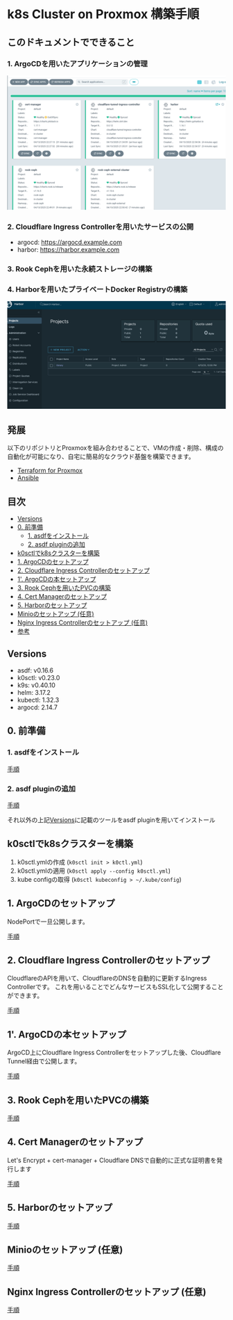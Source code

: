 # k8s Cluster on Proxmox 構築手順

## このドキュメントでできること

### 1. ArgoCDを用いたアプリケーションの管理

![alt text](imgs/argocd.png "ArgoCD")

### 2. Cloudflare Ingress Controllerを用いたサービスの公開

- argocd: https://argocd.example.com
- harbor: https://harbor.example.com

### 3. Rook Cephを用いた永続ストレージの構築


### 4. Harborを用いたプライベートDocker Registryの構築

![alt text](imgs/harbor.png "Rook Ceph")

## 発展

以下のリポジトリとProxmoxを組み合わせることで、VMの作成・削除、構成の自動化が可能になり、自宅に簡易的なクラウド基盤を構築できます。

- [Terraform for Proxmox](https://github.com/AobaIwaki123/Proxmox-Terraform)
- [Ansible](https://github.com/AobaIwaki123/ansible)

## 目次

- [Versions](#versions)
- [0. 前準備](#0-前準備)
  - [1. asdfをインストール](#1-asdfをインストール)
  - [2. asdf pluginの追加](#2-asdf-pluginの追加)
- [k0sctlでk8sクラスターを構築](#k0sctlでk8sクラスターを構築)
- [1. ArgoCDのセットアップ](#1-argocdのセットアップ)
- [2. Cloudflare Ingress Controllerのセットアップ](#2-cloudflare-ingress-controllerのセットアップ)
- [1'. ArgoCDの本セットアップ](#1-argocdの本セットアップ)
- [3. Rook Cephを用いたPVCの構築](#3-rook-cephを用いたpvcの構築)
- [4. Cert Managerのセットアップ](#4-cert-managerのセットアップ)
- [5. Harborのセットアップ](#5-harborのセットアップ)
- [Minioのセットアップ (任意)](#minioのセットアップ-任意)
- [Nginx Ingress Controllerのセットアップ (任意)](#nginx-ingress-controllerのセットアップ-任意)
- [参考](#参考)

## Versions

- asdf: v0.16.6
- k0sctl: v0.23.0
- k9s: v0.40.10
- helm: 3.17.2
- kubectl: 1.32.3
- argocd: 2.14.7

## 0. 前準備

### 1. asdfをインストール
  
[手順](docs/0-asdf/README.md)

### 2. asdf pluginの追加

[手順](docs/0-asdf/README.md)

それ以外の上記[Versions](#versions)に記載のツールをasdf pluginを用いてインストール


## k0sctlでk8sクラスターを構築

1. k0sctl.ymlの作成 (`k0sctl init > k0ctl.yml`)
2. k0sctl.ymlの適用 (`k0sctl apply --config k0sctl.yml`)
3. kube configの取得 (`k0sctl kubeconfig > ~/.kube/config`)

## 1. ArgoCDのセットアップ

NodePortで一旦公開します。

[手順](docs/1-argocd/README.md)

## 2. Cloudflare Ingress Controllerのセットアップ

CloudflareのAPIを用いて、CloudflareのDNSを自動的に更新するIngress Controllerです。
これを用いることでどんなサービスもSSL化して公開することができます。

[手順](docs/2-cloudflare-ingress-controller/README.md)

## 1'. ArgoCDの本セットアップ

ArgoCD上にCloudflare Ingress Controllerをセットアップした後、Cloudflare Tunnel経由で公開します。

[手順](docs/1-argocd/README.md)

## 3. Rook Cephを用いたPVCの構築

[手順](docs/3-rook-ceph-pvc/README.md)

## 4. Cert Managerのセットアップ

Let's Encrypt + cert-manager + Cloudflare DNSで自動的に正式な証明書を発行します

[手順](docs/4-cert-manager/README.md)

## 5. Harborのセットアップ

[手順](docs/5-harbor/README.md)


## Minioのセットアップ (任意)

[手順](docs/minio/README.md)

## Nginx Ingress Controllerのセットアップ (任意)

[手順](docs/nginx/README.md)
